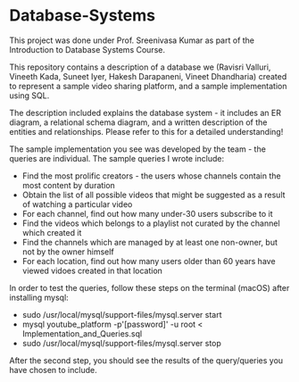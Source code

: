 # Database-Systems

This project was done under Prof. Sreenivasa Kumar as part of the Introduction to Database Systems Course.

This repository contains a description of a database we (Ravisri Valluri, Vineeth Kada, Suneet Iyer, Hakesh Darapaneni, Vineet Dhandharia) created to represent a sample video sharing platform, and a sample implementation using SQL.

The description included explains the database system - it includes an ER diagram, a relational schema diagram, and a written description of the entities and relationships. Please refer to this for a detailed understanding!

The sample implementation you see was developed by the team - the queries are individual.
The sample queries I wrote include:
* Find the most prolific creators - the users whose channels contain the most content by duration
* Obtain the list of all possible videos that might be suggested as a result of watching a particular video
* For each channel, find out how many under-30 users subscribe to it
* Find the videos which belongs to a playlist not curated by the channel which created it
* Find the channels which are managed by at least one non-owner, but not by the owner himself
* For each location, find out how many users older than 60 years have viewed vidoes created in that location

In order to test the queries, follow these steps on the terminal (macOS) after installing mysql:
* sudo /usr/local/mysql/support-files/mysql.server start
* mysql youtube_platform -p'[password]' -u root < Implementation_and_Queries.sql
* sudo /usr/local/mysql/support-files/mysql.server stop

After the second step, you should see the results of the query/queries you have chosen to include.
